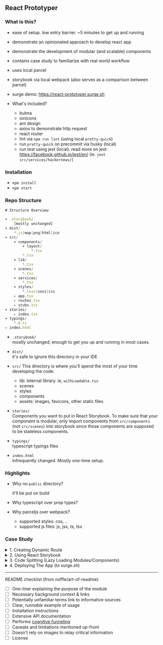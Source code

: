 ## React Prototyper

### What is this?

* ease of setup. low entry barrier. ~5 minutes to get up and running
* demonstrate an opinionated approach to develop react app
* demonstrate the development of modular (and scalable) components
* contains case study to familiarize with real world workflow
* uses local parcel
* storybook via local webpack (also serves as a comparison between parcel)
* surge demo: https://react-prototyper.surge.sh

* What's included?
  * bulma
  * ionicons
  * ant design
  * axios to demonstrate http request
  * react router
  * lint via `npm run lint` (using local `pretty-quick`)
  * run `pretty-quick` on precommit via husky (local)
  * run test using jest (local). read more on jest: https://facebook.github.io/jest/en/ (ie. `jest src/services/hackernews/`)

### Installation

* `npm install`
* `npm start`

### Repo Structure

```js
# Structure Overview

▾ .storybook/
    [mostly unchanged]
▾ dist/
    *.js|map|png|html|ico
▾ src/
    ▾ components/
        ▾ layout/
            *.tsx
        *.tsx
    ▾ lib/
        *.tsx
    ▾ scenes/
        *.tsx
    ▾ services/
        *.tsx
    ▾ styles/
        *.less|sass|css
    ▹ app.tsx
    ▹ routes.tsx
    ▹ stubs.tsx
▾ stories/
    ▹ index.tsx
▾ typings/
    *.d.ts
▹ index.html
```

* `.storybook/`  
  mostly unchanged; enough to get you up and running in most cases.

* `dist/`  
  it's safe to ignore this directory in your IDE

* `src/`
  This directory is where you'll spend the most of your time developing the code.

  * lib: internal library. ie, `withLoadable.tsx`
  * scenes
  * styles
  * components
  * assets: images, favicons, other static files

* `stories/`  
  Components you want to put in React Storybook. To make sure that your component is modular, only import components from `src/components` (not `src/scenes`) into storybook since those components are supposed to be stateless components.

* `typings/`  
  typescript typings files

* `index.html`  
  Infrequently changed. Mostly one-time setup.

### Highlights

* Why no `public` directory?

  it'll be put on build

* Why typescript over prop types?
* Why parceljs over webpack?
  * supported styles: css, ..
  * supported js files: js, jsx, ts, tsx

### Case Study

<details>
<summary>1. Creating Dynamic Route</summary>
_WIP_
</details>

<details>
<summary>2. Using React Storybook</summary>
_WIP_
</details>

<details>
<summary>3. Code Splitting (Lazy Loading Modules/Components)</summary>
_WIP_

on first build:

* build app.js (main entry)
* build dynamic import (LoadableDemo, etc.)
* verify by checking `dist/` directory

on initial load: only load main entry (app.js)

when visiting a page that contains loadable component, load the component. how to validate:

* open developer tool
* open "Sources" tab > `src/components/`
* you shouldn't see `LoadableDemo.tsx`, because it's not loaded yet
* click "Loadable Component" in navbar
* check "Sources" tab > `src/components/`
* now you should see `LoadableDemo.tsx` there because it's loaded!
* also check in "Network" tab, there's should be a GET request to load `LoadableDemo.[random number].js` that indicates the script was lazy-loaded

</details>

<details>
<summary>4. Deploying The App (to surge.sh)</summary>
_WIP_
</details>

---

README checklist (from noffle/art-of-readme):

* [ ] One-liner explaining the purpose of the module
* [ ] Necessary background context & links
* [ ] Potentially unfamiliar terms link to informative sources
* [ ] Clear, _runnable_ example of usage
* [ ] Installation instructions
* [ ] Extensive API documentation
* [ ] Performs [cognitive funneling](https://github.com/noffle/art-of-readme#cognitive-funneling)
* [ ] Caveats and limitations mentioned up-front
* [ ] Doesn't rely on images to relay critical information
* [ ] License
